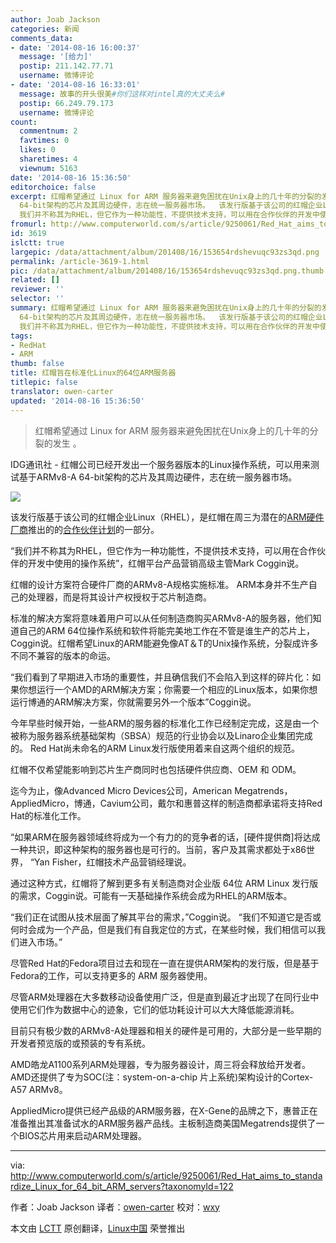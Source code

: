```yaml
---
author: Joab Jackson
categories: 新闻
comments_data:
- date: '2014-08-16 16:00:37'
  message: '[给力]'
  postip: 211.142.77.71
  username: 微博评论
- date: '2014-08-16 16:33:01'
  message: 故事的开头很美#你们这样对intel真的大丈夫么#
  postip: 66.249.79.173
  username: 微博评论
count:
  commentnum: 2
  favtimes: 0
  likes: 0
  sharetimes: 4
  viewnum: 5163
date: '2014-08-16 15:36:50'
editorchoice: false
excerpt: 红帽希望通过 Linux for ARM 服务器来避免困扰在Unix身上的几十年的分裂的发生 。  IDG通讯社 - 红帽公司已经开发出一个服务器版本的Linux操作系统，可以用来测试基于ARMv8-A
  64-bit架构的芯片及其周边硬件，志在统一服务器市场。  该发行版基于该公司的红帽企业Linux（RHEL），是红帽在周三为潜在的ARM硬件厂商推出的的合作伙伴计划的一部分。
  我们并不称其为RHEL，但它作为一种功能性，不提供技术支持，可以用在合作伙伴的开发中使用的操作系统，红帽平台产品营销高级主管Mark Coggin说。 红帽的设计方案符合硬件厂商的ARMv8-A规格实施
fromurl: http://www.computerworld.com/s/article/9250061/Red_Hat_aims_to_standardize_Linux_for_64_bit_ARM_servers?taxonomyId=122
id: 3619
islctt: true
largepic: /data/attachment/album/201408/16/153654rdshevuqc93zs3qd.png
permalink: /article-3619-1.html
pic: /data/attachment/album/201408/16/153654rdshevuqc93zs3qd.png.thumb.jpg
related: []
reviewer: ''
selector: ''
summary: 红帽希望通过 Linux for ARM 服务器来避免困扰在Unix身上的几十年的分裂的发生 。  IDG通讯社 - 红帽公司已经开发出一个服务器版本的Linux操作系统，可以用来测试基于ARMv8-A
  64-bit架构的芯片及其周边硬件，志在统一服务器市场。  该发行版基于该公司的红帽企业Linux（RHEL），是红帽在周三为潜在的ARM硬件厂商推出的的合作伙伴计划的一部分。
  我们并不称其为RHEL，但它作为一种功能性，不提供技术支持，可以用在合作伙伴的开发中使用的操作系统，红帽平台产品营销高级主管Mark Coggin说。 红帽的设计方案符合硬件厂商的ARMv8-A规格实施
tags:
- RedHat
- ARM
thumb: false
title: 红帽旨在标准化Linux的64位ARM服务器
titlepic: false
translator: owen-carter
updated: '2014-08-16 15:36:50'
---
```



> 
> 红帽希望通过 Linux for ARM 服务器来避免困扰在Unix身上的几十年的分裂的发生 。
> 
> 
> 


IDG通讯社 - 红帽公司已经开发出一个服务器版本的Linux操作系统，可以用来测试基于ARMv8-A 64-bit架构的芯片及其周边硬件，志在统一服务器市场。


![](/data/attachment/album/201408/16/153654rdshevuqc93zs3qd.png)


该发行版基于该公司的红帽企业Linux（RHEL），是红帽在周三为潜在的[ARM硬件厂商](https://engage.redhat.com/arm-s-201407291033)推出的的[合作伙伴计划](http://connect.redhat.com/early-access-programs/red-hat-and-64-bit-arm-ecosystem)的一部分。


“我们并不称其为RHEL，但它作为一种功能性，不提供技术支持，可以用在合作伙伴的开发中使用的操作系统”，红帽平台产品营销高级主管Mark Coggin说。


红帽的设计方案符合硬件厂商的ARMv8-A规格实施标准。 ARM本身并不生产自己的处理器，而是将其设计产权授权于芯片制造商。


标准的解决方案将意味着用户可以从任何制造商购买ARMv8-A的服务器，他们知道自己的ARM 64位操作系统和软件将能完美地工作在不管是谁生产的芯片上，Coggin说。红帽希望Linux的ARM能避免像AT＆T的Unix操作系统，分裂成许多不同不兼容的版本的命运。


“我们看到了早期进入市场的重要性，并且确信我们不会陷入到这样的碎片化：如果你想运行一个AMD的ARM解决方案；你需要一个相应的Linux版本，如果你想运行博通的ARM解决方案，你就需要另外一个版本”Coggin说。


今年早些时候开始，一些ARM的服务器的标准化工作已经制定完成，这是由一个被称为服务器系统基础架构（SBSA）规范的行业协会以及Linaro企业集团完成的。 Red Hat尚未命名的ARM Linux发行版使用着来自这两个组织的规范。


红帽不仅希望能影响到芯片生产商同时也包括硬件供应商、OEM 和 ODM。


迄今为止，像Advanced Micro Devices公司，American Megatrends，AppliedMicro，博通，Cavium公司，戴尔和惠普这样的制造商都承诺将支持Red Hat的标准化工作。


“如果ARM在服务器领域终将成为一个有力的的竞争者的话，[硬件提供商]将达成一种共识，即这种架构的服务器也是可行的。当前，客户及其需求都处于x86世界， “Yan Fisher，红帽技术产品营销经理说。


通过这种方式，红帽将了解到更多有关制造商对企业版 64位 ARM Linux 发行版的需求，Coggin说。可能有一天基础操作系统会成为RHEL的ARM版本。


“我们正在试图从技术层面了解其平台的需求，”Coggin说。 “我们不知道它是否或何时会成为一个产品，但是我们有自我定位的方式，在某些时候，我们相信可以我们进入市场。”


尽管Red Hat的Fedora项目过去和现在一直在提供ARM架构的发行版，但是基于Fedora的工作，可以支持更多的 ARM 服务器使用。


尽管ARM处理器在大多数移动设备使用广泛，但是直到最近才出现了在同行业中使用它们作为数据中心的迹象，它们的低功耗设计可以大大降低能源消耗。


目前只有极少数的ARMv8-A处理器和相关的硬件是可用的，大部分是一些早期的开发者预览版的或预装的专有系统。


AMD皓龙A1100系列ARM处理器，专为服务器设计，周三将会释放给开发者。 AMD还提供了专为SOC(注：system-on-a-chip 片上系统)架构设计的Cortex-A57 ARMv8。


AppliedMicro提供已经产品级的ARM服务器，在X-Gene的品牌之下，惠普正在准备推出其准备试水的ARM服务器产品线。主板制造商美国Megatrends提供了一个BIOS芯片用来启动ARM处理器。




---


via: <http://www.computerworld.com/s/article/9250061/Red_Hat_aims_to_standardize_Linux_for_64_bit_ARM_servers?taxonomyId=122>


作者：Joab Jackson 译者：[owen-carter](https://github.com/owen-carter) 校对：[wxy](https://github.com/wxy)


本文由 [LCTT](https://github.com/LCTT/TranslateProject) 原创翻译，[Linux中国](http://linux.cn/) 荣誉推出